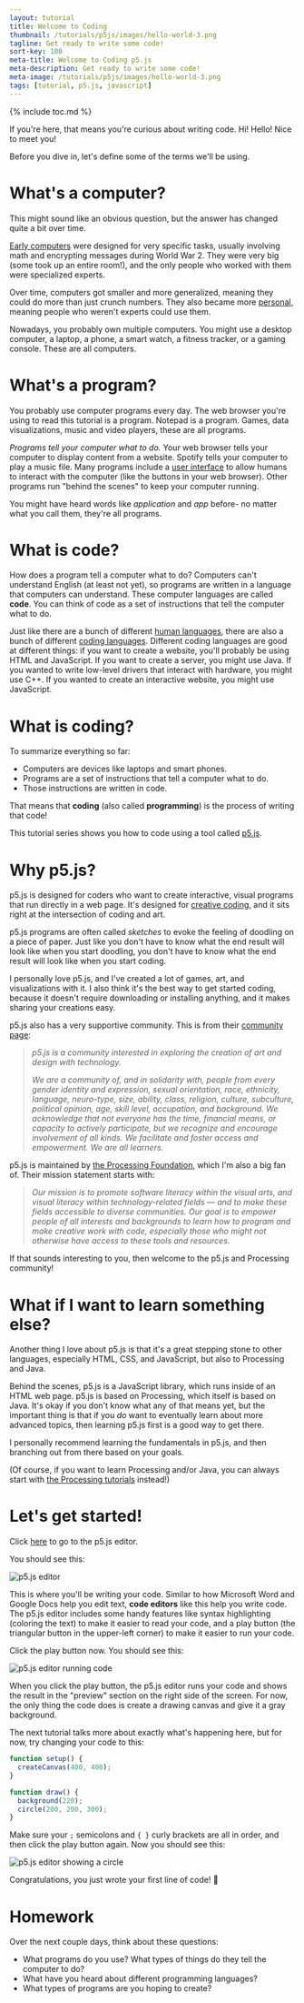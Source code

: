 ```yaml
---
layout: tutorial
title: Welcome to Coding
thumbnail: /tutorials/p5js/images/hello-world-3.png
tagline: Get ready to write some code!
sort-key: 100
meta-title: Welcome to Coding p5.js
meta-description: Get ready to write some code!
meta-image: /tutorials/p5js/images/hello-world-3.png
tags: [tutorial, p5.js, javascript]
---
```


{% include toc.md %}

If you're here, that means you're curious about writing code. Hi! Hello! Nice to meet you!

Before you dive in, let's define some of the terms we'll be using.

# What's a computer?

This might sound like an obvious question, but the answer has changed quite a bit over time.

[Early computers](https://en.wikipedia.org/wiki/Category:Early_computers) were designed for very specific tasks, usually involving math and encrypting messages during World War 2. They were very big (some took up an entire room!), and the only people who worked with them were specialized experts.

Over time, computers got smaller and more generalized, meaning they could do more than just crunch numbers. They also became more [personal](https://en.wikipedia.org/wiki/Personal_computer), meaning people who weren't experts could use them.

Nowadays, you probably own multiple computers. You might use a desktop computer, a laptop, a phone, a smart watch, a fitness tracker, or a gaming console. These are all computers.

# What's a program?

You probably use computer programs every day. The web browser you're using to read this tutorial is a program. Notepad is a program. Games, data visualizations, music and video players, these are all programs.

*Programs tell your computer what to do.* Your web browser tells your computer to display content from a website. Spotify tells your computer to play a music file. Many programs include a [user interface](https://en.wikipedia.org/wiki/User_interface) to allow humans to interact with the computer (like the buttons in your web browser). Other programs run "behind the scenes" to keep your computer running.

You might have heard words like *application* and *app* before- no matter what you call them, they're all programs.

# What is code?

How does a program tell a computer what to do? Computers can't understand English (at least not yet), so programs are written in a language that computers can understand. These computer languages are called **code**. You can think of code as a set of instructions that tell the computer what to do.

Just like there are a bunch of different [human languages](https://en.wikipedia.org/wiki/List_of_languages_by_number_of_native_speakers), there are also a bunch of different [coding languages](https://en.wikipedia.org/wiki/List_of_programming_languages). Different coding languages are good at different things: if you want to create a website, you'll probably be using HTML and JavaScript. If you want to create a server, you might use Java. If you wanted to write low-level drivers that interact with hardware, you might use C++. If you wanted to create an interactive website, you might use JavaScript.

# What is coding?

To summarize everything so far:

- Computers are devices like laptops and smart phones.
- Programs are a set of instructions that tell a computer what to do.
- Those instructions are written in code.

That means that **coding** (also called **programming**) is the process of writing that code!

This tutorial series shows you how to code using a tool called [p5.js](https://p5js.org/).

# Why p5.js?

p5.js is designed for coders who want to create interactive, visual programs that run directly in a web page. It's designed for [creative coding](https://en.wikipedia.org/wiki/Creative_coding), and it sits right at the intersection of coding and art.

p5.js programs are often called *sketches* to evoke the feeling of doodling on a piece of paper. Just like you don't have to know what the end result will look like when you start doodling, you don't have to know what the end result will look like when you start coding.

I personally love p5.js, and I've created a lot of games, art, and visualizations with it. I also think it's the best way to get started coding, because it doesn't require downloading or installing anything, and it makes sharing your creations easy.

p5.js also has a very supportive community. This is from their [community page](https://p5js.org/community/):

>  *p5.js is a community interested in exploring the creation of art and design with technology.*
>
> *We are a community of, and in solidarity with, people from every gender identity and expression, sexual orientation, race, ethnicity, language, neuro-type, size, ability, class, religion, culture, subculture, political opinion, age, skill level, occupation, and background. We acknowledge that not everyone has the time, financial means, or capacity to actively participate, but we recognize and encourage involvement of all kinds. We facilitate and foster access and empowerment. We are all learners.*

p5.js is maintained by [the Processing Foundation](https://processingfoundation.org/), which I'm also a big fan of. Their mission statement starts with:

> *Our mission is to promote software literacy within the visual arts, and visual literacy within technology-related fields — and to make these fields accessible to diverse communities. Our goal is to empower people of all interests and backgrounds to learn how to program and make creative work with code, especially those who might not otherwise have access to these tools and resources.*

If that sounds interesting to you, then welcome to the p5.js and Processing community!

# What if I want to learn something else?

Another thing I love about p5.js is that it's a great stepping stone to other languages, especially HTML, CSS, and JavaScript, but also to Processing and Java.

Behind the scenes, p5.js is a JavaScript library, which runs inside of an HTML web page. p5.js is based on Processing, which itself is based on Java. It's okay if you don't know what any of that means yet, but the important thing is that if you *do* want to eventually learn about more advanced topics, then learning p5.js first is a good way to get there.

I personally recommend learning the fundamentals in p5.js, and then branching out from there based on your goals.

(Of course, if you want to learn Processing and/or Java, you can always start with [the Processing tutorials](/tutorials/processing) instead!)

# Let's get started!

Click [here](https://editor.p5js.org) to go to the p5.js editor.

You should see this:

![p5.js editor](/tutorials/p5js/images/welcome-to-coding-1.png)

This is where you'll be writing your code. Similar to how Microsoft Word and Google Docs help you edit text, **code editors** like this help you write code. The p5.js editor includes some handy features like syntax highlighting (coloring the text) to make it easier to read your code, and a play button (the triangular button in the upper-left corner) to make it easier to run your code.

Click the play button now. You should see this:

![p5.js editor running code](/tutorials/p5js/images/welcome-to-coding-2.png)

When you click the play button, the p5.js editor runs your code and shows the result in the "preview" section on the right side of the screen. For now, the only thing the code does is create a drawing canvas and give it a gray background.

The next tutorial talks more about exactly what's happening here, but for now, try changing your code to this:

```javascript
function setup() {
  createCanvas(400, 400);
}

function draw() {
  background(220);
  circle(200, 200, 300);
}
```

Make sure your `;` semicolons and `{ }` curly brackets are all in order, and then click the play button again. Now you should see this:

![p5.js editor showing a circle](/tutorials/p5js/images/welcome-to-coding-3.png)

Congratulations, you just wrote your first line of code! 🎉

# Homework

Over the next couple days, think about these questions:

- What programs do you use? What types of things do they tell the computer to do?
- What have you heard about different programming languages?
- What types of programs are you hoping to create?